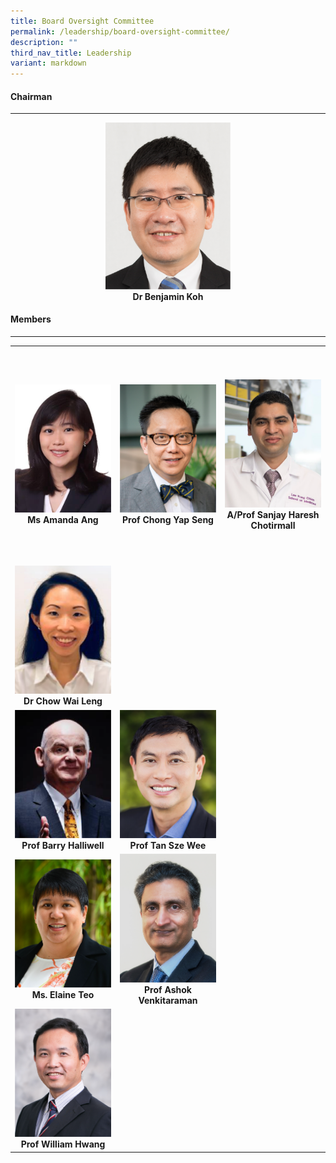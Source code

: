```yaml
---
title: Board Oversight Committee
permalink: /leadership/board-oversight-committee/
description: ""
third_nav_title: Leadership
variant: markdown
---
```

<div align="left">
	<h4>Chairman</h4>
</div>

--- 
<div align="center"> 	
	<a href="/leaders/dr-benjamin-koh/" target="_blank">
		<img style="width:200px" src="/images/Leaders/dr%20benjamin%20koh.png">
	</a>
</div>
<div align="center">
	<b>Dr Benjamin Koh</b>
</div> 

<div align="left">
	<h4>Members</h4>
</div>

---
<table>
	<tbody>
		<tr height="350">      
<td width="25%">
 <a href="/leaders/amanda-ang/" target="_blank">
 <img src="/images/Leaders/amanda ang.png">
 </a>
 <div align="center"><b>Ms Amanda Ang</b></div>
</td>
			<td width="25%">
				<a href="/leaders/prof-chong-yap-seng/" target="_blank">
					<img src="/images/Leaders/prof%20chong%20yap%20seng.png">
				</a>
				<div align="center"><b>Prof Chong Yap Seng</b></div>
			</td>
	<td width="25%">
				<a href="/leaders/sanjay-haresh-chotirmall/" target="_blank">
					<img src="/images/Leaders/sanjay haresh chotirmall.png">
				</a>
				<div align="center"><b>A/Prof Sanjay Haresh Chotirmall</b></div>
			</td>

</tr><tr> <!-- Row 2 -->
	<td width="25%">
				<a href="/leaders/chow-wai-leng/" target="_blank">
					<img src="/images/Leaders/chow wai leng.png"></a>
	<div align="center"><b>Dr Chow Wai Leng</b></div></td></tr>
<tr><td width="25%">
<a href="/leaders/prof-barry-halliwell/" target="_blank">
<img src="/images/Leaders/barry-halliwell__stcc.png">
				</a>
				<div align="center"><b>Prof Barry Halliwell</b></div>
			</td>
	<td width="25%">
				<a href="/leaders/tan-sze-wee/" target="_blank">
					<img src="/images/Leaders/tan sze wee.png">
				</a>
				<div align="center"><b>Prof Tan Sze Wee</b></div>
			</td>
			
</tr><tr> <!-- Row 3 -->
	<td width="25%">
				<a href="/leaders/ms-elaine-teo/" target="_blank">
					<img src="/images/Leaders/ms%20elaine%20teo.png">
				</a>
				<div align="center"><b>Ms. Elaine Teo</b></div>
			</td>
			<td width="25%">
				<a href="/leaders/prof-ashok-venkitaraman/" target="_blank">
					<img src="/images/Leaders/professor%20ashok%20venkitaraman.png">
				</a>
				<div align="center"><b>Prof Ashok Venkitaraman</b></div>
			</td>
		</tr>
			<tr><td width="25%">
				<a href="/leaders/prof-william-hwang/" target="_blank">
					<img src="/images/Leaders/professor%20william%20hwang.png"></a>
				<div align="center"><b>Prof William Hwang</b>
		</div></td></tr>		
		</tbody>
</table>